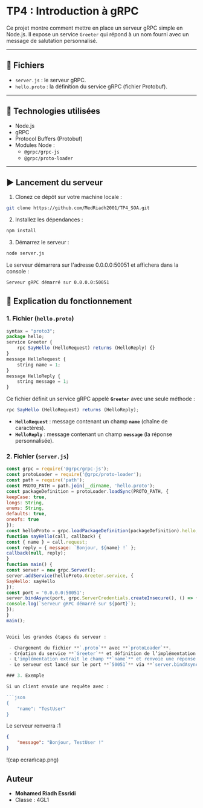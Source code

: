 # TP4 : Introduction à gRPC

Ce projet montre comment mettre en place un serveur gRPC simple en Node.js. Il expose un service `Greeter` qui répond à un nom fourni avec un message de salutation personnalisé.

---

## 📁 Fichiers

- `server.js` : le serveur gRPC.
- `hello.proto` : la définition du service gRPC (fichier Protobuf).

---

## 🧰 Technologies utilisées

- Node.js
- gRPC
- Protocol Buffers (Protobuf)
- Modules Node :
  - `@grpc/grpc-js`
  - `@grpc/proto-loader`
---

## ▶️ Lancement du serveur

1. Clonez ce dépôt sur votre machine locale :

```bash
git clone https://github.com/MedRiadh2001/TP4_SOA.git
```

2. Installez les dépendances :

```bash
npm install
```

3. Démarrez le serveur :

```bash
node server.js
```

Le serveur démarrera sur l'adresse 0.0.0.0:50051 et affichera dans la console :

```bash
Serveur gRPC démarré sur 0.0.0.0:50051
```

## 📄 Explication du fonctionnement

### 1. Fichier (`hello.proto`) 

```js
syntax = "proto3";
package hello;
service Greeter {
    rpc SayHello (HelloRequest) returns (HelloReply) {}
}
message HelloRequest {
    string name = 1;
}
message HelloReply {
    string message = 1;
}
```

Ce fichier définit un service gRPC appelé  **`Greeter`** avec une seule méthode :

```js
rpc SayHello (HelloRequest) returns (HelloReply);
```
 - **`HelloRequest`** : message contenant un champ **`name`** (chaîne de caractères).
 - **`HelloReply`** : message contenant un champ **`message`** (la réponse personnalisée).

### 2. Fichier (`server.js`)

```js
const grpc = require('@grpc/grpc-js');
const protoLoader = require('@grpc/proto-loader');
const path = require('path');
const PROTO_PATH = path.join(__dirname, 'hello.proto');
const packageDefinition = protoLoader.loadSync(PROTO_PATH, {
keepCase: true,
longs: String,
enums: String,
defaults: true,
oneofs: true
});
const helloProto = grpc.loadPackageDefinition(packageDefinition).hello;
function sayHello(call, callback) {
const { name } = call.request;
const reply = { message: `Bonjour, ${name} !` };
callback(null, reply);
}
function main() {
const server = new grpc.Server();
server.addService(helloProto.Greeter.service, {
SayHello: sayHello
});
const port = '0.0.0.0:50051';
server.bindAsync(port, grpc.ServerCredentials.createInsecure(), () => {
console.log(`Serveur gRPC démarré sur ${port}`);
});
}
main();
```

```js

Voici les grandes étapes du serveur :

 - Chargement du fichier **`.proto`** avec **`protoLoader`**.
 - Création du service **`Greeter`** et définition de l’implémentation de la méthode **`SayHello`**.
 - L'implémentation extrait le champ **`name`** et renvoie une réponse du type : **`Bonjour, nom !`**
 - Le serveur est lancé sur le port **`50051`** via **`server.bindAsync`**.

### 3. Exemple

Si un client envoie une requête avec :

```json
{
    "name": "TestUser"
}
```

Le serveur renverra :1

```json
{
    "message": "Bonjour, TestUser !"
}
```

!(cap ecran\cap.png)


## Auteur

- **Mohamed Riadh Essridi**
- Classe : 4GL1
